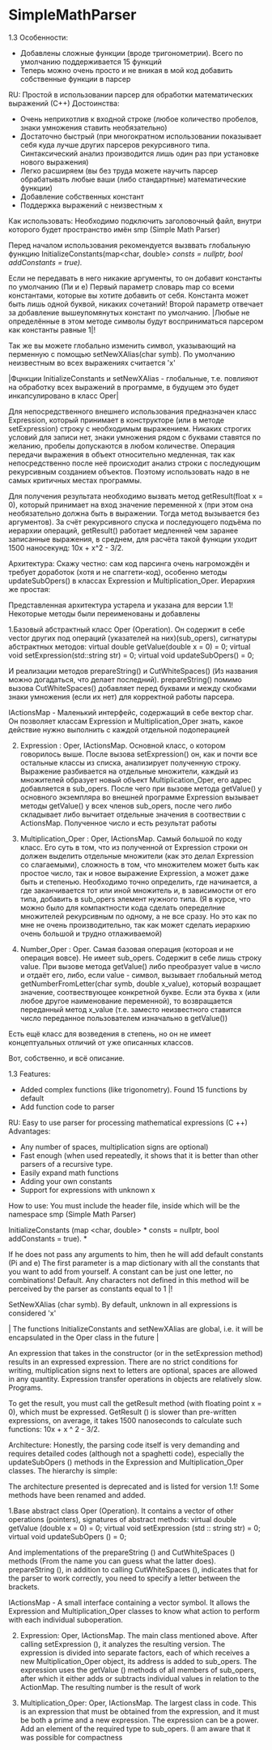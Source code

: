 # SimpleMathParser

1.3
Особенности:
- Добавлены сложные функции (вроде тригонометрии). Всего по умолчанию поддерживается 15 функций
- Теперь можно очень просто и не вникая в мой код добавить собственные функции в парсер

RU:
Простой в использовании парсер  для обработки математических выражений (С++) 
Достоинства:
- Очень неприхотлив к входной строке (любое количество пробелов, знаки умножения ставить необязательно)
- Достаточно быстрый (при многократном использовании показывает себя куда лучше других парсеров рекурсивного типа. Синтаксический анализ производится лишь один раз при установке нового выражения)
- Легко расширяем (вы без труда можете научить парсер обрабатывать любые ваши (либо стандартные) математические функции)
- Добавление собственных констант
- Поддержка выражений с неизвестным x

Как использовать:
Необходимо подключить заголовочный файл, внутри которого будет пространство имён smp (Simple Math Parser)

Перед началом использования рекомендуется вызввать глобальную функцию InitializeConstants(map<char, double> *consts = nullptr, bool addConstants = true).*

Если не передавать в него никакие аргументы, то он добавит константы по умолчанию (Пи и е)
Первый параметр словарь map со всеми константами, которые вы хотите добавить от себя. Константа может быть лишь одной буквой, никаких сочетаний!
Второй параметр отвечает за добавление вышеупомянутых констант по умолчанию.
|Любые не определённые в этом методе символы будут восприниматься парсером как константы равные 1|!

Так же вы можете глобально изменить символ, указывающий на перменную с помощью setNewXAlias(char symb). По умолчанию неизвестным во всех выражениях считается 'x'

|Фцнкции InitializeConstants и setNewXAlias - глобальные, т.е. повлияют на обработку всех выражений в программе, в будущем это будет инкапсулировано в класс Oper|

Для непосредственного внешнего использования предназначен класс Expression, который принимает в конструкторе (или в методе setExpression) строку с необходимым выражением. Никаких строгих условий для записи нет, знаки умножения рядом с буквами ставятся по желанию, пробелы допускаются в любом количестве. Операция передачи выражения в объект относительно медленная, так как непосредственно после неё происходит анализ строки с последующим рекурсивным созданием объектов. Поэтому использовать надо в не самых критичных местах программы.

Для получения результата необходимо вызвать метод getResult(float x = 0), который принимает на вход значение переменной х (при этом она необязательно должна быть в выражении. Тогда метод вызывается без аргументов).  За счёт рекурсивного спуска и последующего подъёма по иерархии операций, getResult() работает медленней чем заранее записанные выражения, в среднем, для расчёта такой функции уходит 1500 наносекунд: 10x + x^2 - 3/2.

Архитектура:
Скажу честно: сам код парсинга очень нагромождён и требует доработок (хотя и не спаггети-код), особенно методы updateSubOpers() в классах Expression и Multiplication_Oper.
Иерархия же простая: 



Представленная архитектура устарела и указана для версии 1.1! Некоторые методы были переименованы и добавлены


1.Базовый абстрактный класс Oper (Operation). Он содержит в себе vector других под операций (указателей на них)(sub_opers), сигнатуры абстрактных методов: 
    virtual double getValue(double x = 0) = 0;
		virtual void setExpression(std::string str) = 0;
		virtual void updateSubOpers() = 0;
    
И реализации методов prepareString() и CutWhiteSpaces() (Из названия можно догадаться, что делает последний). 
prepareString() помимо вызова CutWhiteSpaces() добавляет перед буквами и между скобками знаки умножения (если их нет) для корректной работы парсера.

IActionsMap - Маленький интерфейс, содержащий в себе вектор char. Он позволяет классам Expression и Multiplication_Oper знать, какое действие нужно выполнить с каждой отдельной подоперацией

2. Expression : Oper, IActionsMap. Основной класс, о котором говорилось выше. После вызова setExpression() он, как и почти все остальные классы из списка, анализирует полученную строку. Выражение разбивается на отдельные множители, каждый из множителей образует новый объект Multiplication_Oper, его адрес добавляется в sub_opers. После чего при вызове метода getValue() у основного экземпляра во внешней программе Expression вызывает методы getValue() у всех членов sub_opers, после чего либо складывает либо вычитает отдельные значения в соотвествии с ActionsMap. Полученное число и есть результат работы

3. Multiplication_Oper : Oper, IActionsMap. Самый большой по коду класс. Его суть в том, что из полученной от Expression строки он должен выделить отдельные множители (как это делал Expression со слагаемыми), сложность в том, что множителем может быть как простое число, так и новое выражение Expression, а может даже быть и степенью. Необходимо точно определить, где начинается, а где заканчивается тот или иной множитель и, в зависимости от его типа, добавить в sub_opers элемент нужного типа.
(Я в курсе, что можно было для компактности кода сделать опеределние множителей рекурсивным по одному, а не все сразу. Но это как по мне не очень производительно, так как может сделать иерархию очень большой и трудно отлаживаемой)

4. Number_Oper : Oper. Самая базовая операция (котороая и не операция вовсе). Не имеет sub_opers. Содержит в себе лишь строку value.
При вызове метода getValue() либо преобразует value в число и отдаёт его, либо, если value - символ, вызывает глобальный метод getNumberFromLetter(char symb, double x_value), который возращает значение, соотвествующее конкретной букве. Если эта буква x (или любое другое наименование переменной), то возвращается переданный метод x_value (т.е. заместо неизвестного ставится число переданное пользователем изначально в getValue())

Есть ещё класс для возведения в степень, но он не имеет концептуальных отличий от уже описанных классов.

Вот, собственно, и всё описание. 





1.3
Features:
- Added complex functions (like trigonometry). Found 15 functions by default
- Add function code to parser

RU:
Easy to use parser for processing mathematical expressions (C ++)
Advantages:
- Any number of spaces, multiplication signs are optional)
- Fast enough (when used repeatedly, it shows that it is better than other parsers of a recursive type.
- Easily expand math functions
- Adding your own constants
- Support for expressions with unknown x

How to use:
You must include the header file, inside which will be the namespace smp (Simple Math Parser)

InitializeConstants (map <char, double> * consts = nullptr, bool addConstants = true). *

If he does not pass any arguments to him, then he will add default constants (Pi and e)
The first parameter is a map dictionary with all the constants that you want to add from yourself. A constant can be just one letter, no combinations!
Default.
Any characters not defined in this method will be perceived by the parser as constants equal to 1 |!

SetNewXAlias ​​(char symb). By default, unknown in all expressions is considered 'x'

| The functions InitializeConstants and setNewXAlias ​​are global, i.e. it will be encapsulated in the Oper class in the future |

An expression that takes in the constructor (or in the setExpression method) results in an expressed expression. There are no strict conditions for writing, multiplication signs next to letters are optional, spaces are allowed in any quantity. Expression transfer operations in objects are relatively slow. Programs.

To get the result, you must call the getResult method (with floating point x = 0), which must be expressed. GetResult () is slower than pre-written expressions, on average, it takes 1500 nanoseconds to calculate such functions: 10x + x ^ 2 - 3/2.

Architecture:
Honestly, the parsing code itself is very demanding and requires detailed codes (although not a spaghetti code), especially the updateSubOpers () methods in the Expression and Multiplication_Oper classes.
The hierarchy is simple:



The architecture presented is deprecated and is listed for version 1.1! Some methods have been renamed and added.


1.Base abstract class Oper (Operation). It contains a vector of other operations (pointers), signatures of abstract methods:
virtual double getValue (double x = 0) = 0;
virtual void setExpression (std :: string str) = 0;
virtual void updateSubOpers () = 0;

And implementations of the prepareString () and CutWhiteSpaces () methods (From the name you can guess what the latter does).
prepareString (), in addition to calling CutWhiteSpaces (), indicates that for the parser to work correctly, you need to specify a letter between the brackets.

IActionsMap - A small interface containing a vector symbol. It allows the Expression and Multiplication_Oper classes to know what action to perform with each individual suboperation.

2. Expression: Oper, IActionsMap. The main class mentioned above. After calling setExpression (), it analyzes the resulting version. The expression is divided into separate factors, each of which receives a new Multiplication_Oper object, its address is added to sub_opers. The expression uses the getValue () methods of all members of sub_opers, after which it either adds or subtracts individual values ​​in relation to the ActionMap. The resulting number is the result of work

3. Multiplication_Oper: Oper, IActionsMap. The largest class in code. This is an expression that must be obtained from the expression, and it must be both a prime and a new expression. The expression can be a power. Add an element of the required type to sub_opers.
(I am aware that it was possible for compactness
